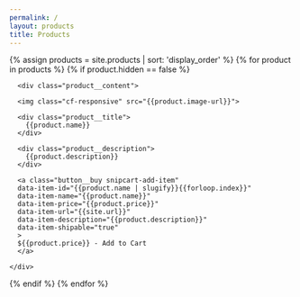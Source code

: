 ```yaml
---
permalink: /
layout: products
title: Products
---
```


{% assign products = site.products | sort: 'display_order' %}
{% for product in products %}
{% if product.hidden == false %}
<div class="product {% if product.cell_layout == "small" %}product--small{% endif %}">

  <div class="product__container">

      <div class="product__content">

      <img class="cf-responsive" src="{{product.image-url}}">

      <div class="product__title">
        {{product.name}}
      </div>

      <div class="product__description">
        {{product.description}}
      </div>

      <a class="button__buy snipcart-add-item"
      data-item-id="{{product.name | slugify}}{{forloop.index}}"
      data-item-name="{{product.name}}"
      data-item-price="{{product.price}}"
      data-item-url="{{site.url}}"
      data-item-description="{{product.description}}"
      data-item-shipable="true"
      >
      ${{product.price}} - Add to Cart
      </a>

    </div>

  </div>

</div>
{% endif %}
{% endfor %}
